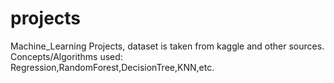 # projects
Machine_Learning
Projects, dataset is taken from kaggle and other sources.
Concepts/Algorithms used: Regression,RandomForest,DecisionTree,KNN,etc.

